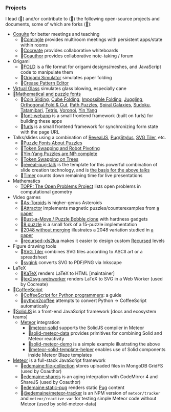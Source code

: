 ### Projects

I lead (🌟) and/or contribute to (👯) the following open-source projects and documents, some of which are forks (🍴):

* [Cosuite](https://github.com/edemaine/cosuite) for better meetings and teaching
  * 🌟[Comingle](https://github.com/edemaine/comingle) provides multiroom meetings with persistent apps/state within rooms
  * 🌟[Cocreate](https://github.com/edemaine/cocreate) provides collaborative whiteboards
  * 🌟[Coauthor](https://github.com/edemaine/coauthor) provides collaborative note-taking / forum
* Origami
  * 👯[FOLD](https://github.com/edemaine/fold) is a file format for origami designs/meshes, and JavaScript code to manipulate them
  * 👯[Origami Simulator](https://github.com/amandaghassaei/OrigamiSimulator) simulates paper folding
  * 🌟[Crease Pattern Editor](https://github.com/edemaine/cp-editor)
  <!--* [curved-crease-editor](https://github.com/edemaine/curved-crease-editor)-->
* [Virtual Glass](https://github.com/edemaine/virtualglass) simulates glass blowing, especially cane
* 🌟[Mathematical and puzzle fonts](https://erikdemaine.org/fonts/)
  * 🌟[Coin Sliding](https://github.com/edemaine/coinsliding), [Cube Folding](https://github.com/edemaine/font-cubefolding), [Impossible Folding](https://github.com/edemaine/font-impossible), [Juggling](https://github.com/edemaine/font-juggling), [Orthogonal Fold &amp; Cut](https://github.com/edemaine/font-orthofoldcut), [Path Puzzles](https://github.com/edemaine/font-pathpuzzles), [Spiral Galaxies](https://github.com/edemaine/font-spiralgalaxies), [Sudoku](https://github.com/edemaine/font-sudoku), [Tatamibari](https://github.com/edemaine/font-tatamibari), [Tetris](https://github.com/edemaine/font-tetris), [Voronoi](https://github.com/edemaine/font-voronoi), [Yin Yang](https://github.com/edemaine/font-yinyang)
  * 🌟[font-webapp](https://github.com/edemaine/font-webapp) is a small frontend framework (built on furls) for building these apps
  * 🌟[furls](https://github.com/edemaine/furls) is a small frontend framework for synchronizing form state with the page URL
* Talks/slides using a combination of [RevealJS](https://revealjs.com/), [Pug](https://pugjs.org/)/[Stylus](https://stylus-lang.com/), [SVG Tiler](https://github.com/edemaine/svgtiler), etc.
  * 🌟[Puzzle Fonts About Puzzles](https://github.com/edemaine/talk-puzzle-fonts-about-puzzles)
  * 🌟[Token Swapping and Robot Pivoting](https://github.com/edemaine/talk-token-swapping-robot-pivoting)
  * 👯[Yin-Yang Puzzles are NP-complete](https://github.com/edemaine/talk-yin-yang)
  * 🌟[Token Swapping on Trees](https://github.com/edemaine/talk-token-swapping-in-trees)
  * 🌟[reveal-pug-talk](https://github.com/edemaine/reveal-pug-talk) is the template for this powerful combination of slide creation technology, and is [the basis for the above talks](https://github.com/edemaine/reveal-pug-talk/discussions/4)
  * 🌟[Timer](https://github.com/edemaine/timer) counts down remaining time for live presentations
* Mathematics
  * [TOPP: The Open Problems Project](https://github.com/edemaine/topp) lists open problems in computational geometry
* Video games
  * 🍴[As-Toroids](https://github.com/edemaine/as-toroids) is higher-genus Asteroids
  * 🌟[Attractor](https://github.com/edemaine/attractor) implements magnetic puzzles/counterexamples from [a paper](https://arxiv.org/abs/2006.01202)
  * 👯[Bust-a-Move / Puzzle Bobble clone](https://github.com/edemaine/bustamove) with hardness gadgets
  * 🍴[8 puzzle](https://github.com/edemaine/8-puzzle) is a small fork of a 15-puzzle implementation
  * 🍴[2048 without merging](https://github.com/edemaine/2048) illustrates a 2048 variation studied in [a paper](https://erikdemaine.org/papers/2048_CCCG2020/)
  * 🌟[recursed-xls2lua](https://github.com/edemaine/recursed-xls2lua) makes it easier to design custom [Recursed](https://store.steampowered.com/app/497780/Recursed/) levels
* Figure drawing tools
  * 🌟[SVG Tiler](https://github.com/edemaine/svgtiler) combines SVG tiles according to ASCII art or a spreadsheet
  * 🌟[svgink](https://github.com/edemaine/svgink) converts SVG to PDF/PNG via Inkscape
* LaTeX
  * 👯[KaTeX](https://github.com/KaTeX/KaTeX) renders LaTeX to HTML [maintainer]
  * 🌟[tex2svg-webworker](https://github.com/edemaine/tex2svg-webworker) renders LaTeX to SVG in a Web Worker (used by Cocreate)
* 👯[CoffeeScript](https://github.com/jashkenas/coffeescript)
  * 🌟[CoffeeScript for Python programmers](https://edemaine.github.io/coffeescript-for-python/): a guide
  * 🌟[python2coffee](https://github.com/edemaine/python2coffee) attempts to convert Python → CoffeeScript automatically
* 👯[SolidJS](https://github.com/solidjs/solid) is a front-end JavaScript framework [docs and ecosystem teams]
  * [Meteor](https://www.meteor.com/) integration
    * 🌟[meteor-solid](https://github.com/edemaine/meteor-solid) supports the SolidJS compiler in Meteor
    * 🌟[solid-meteor-data](https://github.com/edemaine/solid-meteor-data) provides primitives for combining Solid and Meteor reactivity
    * 🌟[solid-meteor-demo](https://github.com/edemaine/solid-meteor-demo) is a simple example illustrating the above
    * 🌟[meteor-solid-template-helper](https://github.com/edemaine/meteor-solid-template-helper) enables use of Solid components inside Meteor Blaze templates
* [Meteor](https://www.meteor.com/) is a full-stack JavaScript framework
  * 🍴[edemaine:file-collection](https://github.com/edemaine/meteor-file-collection) stores uploaded files in MongoDB GridFS (used by Coauthor)
  * 🍴[edemaine:sharejs](https://github.com/edemaine/meteor-sharejs) is an aging integration with CodeMirror 4 and ShareJS (used by Coauthor)
  * 🌟[edemaine:static-pug](https://github.com/edemaine/static-pug) renders static [Pug](https://pugjs.org/) content
  * 🍴[@edemaine/meteor-tracker](https://github.com/edemaine/meteor-tracker) is an NPM version of `meteor/tracker` and `meteor/reactive-var` for testing simple Meteor code without Meteor (used by solid-meteor-data)
